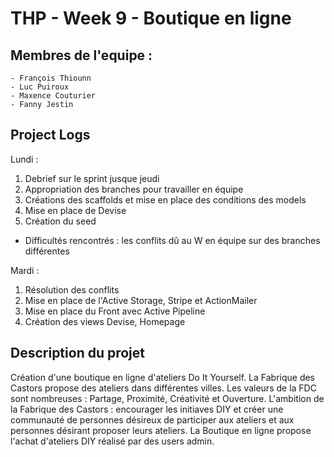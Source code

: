 # THP - Week 9 - Boutique en ligne
## Membres de l'equipe :

	- François Thiounn
	- Luc Puiroux
	- Maxence Couturier 
	- Fanny Jestin

## Project Logs
Lundi : 
1. Debrief sur le sprint jusque jeudi
2. Appropriation des branches pour travailler en équipe
3. Créations des scaffolds et mise en place des conditions des models
4. Mise en place de Devise
5. Création du seed

* Difficultés rencontrés : les conflits dû au W en équipe sur des branches différentes

Mardi :
1. Résolution des conflits
2. Mise en place de l'Active Storage, Stripe et ActionMailer
3. Mise en place du Front avec Active Pipeline
4. Création des views Devise, Homepage

	
## Description du projet

Création d'une boutique en ligne d'ateliers Do It Yourself. La Fabrique des Castors propose des ateliers dans différentes villes. 
Les valeurs de la FDC sont nombreuses : Partage, Proximité, Créativité et Ouverture.
L'ambition de la Fabrique des Castors : encourager les initiaves DIY et créer une communauté de personnes désireux de participer aux ateliers et aux personnes désirant proposer leurs ateliers.
La Boutique en ligne propose l'achat d'ateliers DIY réalisé par des users admin. 
